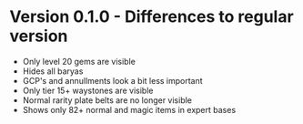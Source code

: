 # Version 0.1.0 - Differences to regular version

- Only level 20 gems are visible  
- Hides all baryas  
- GCP's and annullments look a bit less important  
- Only tier 15+ waystones are visible  
- Normal rarity plate belts are no longer visible  
- Shows only 82+ normal and magic items in expert bases  
